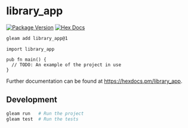 # library_app

[![Package Version](https://img.shields.io/hexpm/v/library_app)](https://hex.pm/packages/library_app)
[![Hex Docs](https://img.shields.io/badge/hex-docs-ffaff3)](https://hexdocs.pm/library_app/)

```sh
gleam add library_app@1
```
```gleam
import library_app

pub fn main() {
  // TODO: An example of the project in use
}
```

Further documentation can be found at <https://hexdocs.pm/library_app>.

## Development

```sh
gleam run   # Run the project
gleam test  # Run the tests
```
